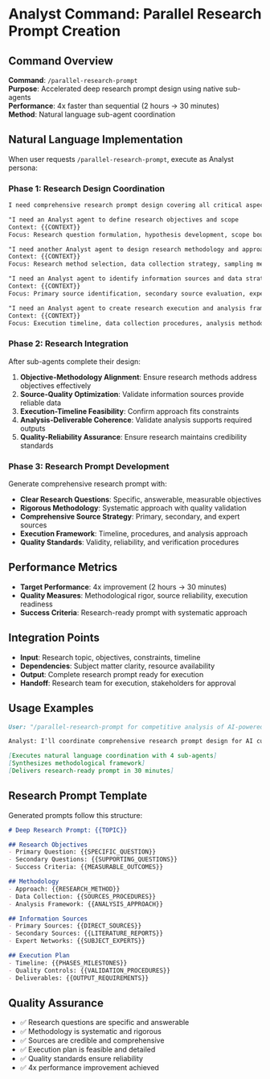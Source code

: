 # Analyst Command: Parallel Research Prompt Creation

## Command Overview
**Command**: `/parallel-research-prompt`  
**Purpose**: Accelerated deep research prompt design using native sub-agents  
**Performance**: 4x faster than sequential (2 hours → 30 minutes)  
**Method**: Natural language sub-agent coordination

## Natural Language Implementation

When user requests `/parallel-research-prompt`, execute as Analyst persona:

### Phase 1: Research Design Coordination

```markdown
I need comprehensive research prompt design covering all critical aspects. Let me coordinate with research specialists to ensure thorough methodology.

"I need an Analyst agent to define research objectives and scope
Context: {{CONTEXT}}
Focus: Research question formulation, hypothesis development, scope boundaries, success criteria, timeline planning, and deliverable specifications"

"I need another Analyst agent to design research methodology and approach
Context: {{CONTEXT}}
Focus: Research method selection, data collection strategy, sampling methodology, validation approaches, bias mitigation, and quality assurance procedures"

"I need an Analyst agent to identify information sources and data strategy
Context: {{CONTEXT}}
Focus: Primary source identification, secondary source evaluation, expert networks, literature review approach, and data verification procedures"

"I need an Analyst agent to create research execution and analysis framework
Context: {{CONTEXT}}
Focus: Execution timeline, data collection procedures, analysis methodology, quality controls, and reporting framework design"
```

### Phase 2: Research Integration

After sub-agents complete their design:

1. **Objective-Methodology Alignment**: Ensure research methods address objectives effectively
2. **Source-Quality Optimization**: Validate information sources provide reliable data
3. **Execution-Timeline Feasibility**: Confirm approach fits constraints
4. **Analysis-Deliverable Coherence**: Validate analysis supports required outputs
5. **Quality-Reliability Assurance**: Ensure research maintains credibility standards

### Phase 3: Research Prompt Development

Generate comprehensive research prompt with:
- **Clear Research Questions**: Specific, answerable, measurable objectives
- **Rigorous Methodology**: Systematic approach with quality validation
- **Comprehensive Source Strategy**: Primary, secondary, and expert sources
- **Execution Framework**: Timeline, procedures, and analysis approach
- **Quality Standards**: Validity, reliability, and verification procedures

## Performance Metrics

- **Target Performance**: 4x improvement (2 hours → 30 minutes)
- **Quality Measures**: Methodological rigor, source reliability, execution readiness
- **Success Criteria**: Research-ready prompt with systematic approach

## Integration Points

- **Input**: Research topic, objectives, constraints, timeline
- **Dependencies**: Subject matter clarity, resource availability
- **Output**: Complete research prompt ready for execution
- **Handoff**: Research team for execution, stakeholders for approval

## Usage Examples

```markdown
User: "/parallel-research-prompt for competitive analysis of AI-powered customer service tools"

Analyst: I'll coordinate comprehensive research prompt design for AI customer service competitive analysis. Let me engage research methodology specialists...

[Executes natural language coordination with 4 sub-agents]
[Synthesizes methodological framework]
[Delivers research-ready prompt in 30 minutes]
```

## Research Prompt Template

Generated prompts follow this structure:

```markdown
# Deep Research Prompt: {{TOPIC}}

## Research Objectives
- Primary Question: {{SPECIFIC_QUESTION}}
- Secondary Questions: {{SUPPORTING_QUESTIONS}}
- Success Criteria: {{MEASURABLE_OUTCOMES}}

## Methodology
- Approach: {{RESEARCH_METHOD}}
- Data Collection: {{SOURCES_PROCEDURES}}
- Analysis Framework: {{ANALYSIS_APPROACH}}

## Information Sources
- Primary Sources: {{DIRECT_SOURCES}}
- Secondary Sources: {{LITERATURE_REPORTS}}
- Expert Networks: {{SUBJECT_EXPERTS}}

## Execution Plan
- Timeline: {{PHASES_MILESTONES}}
- Quality Controls: {{VALIDATION_PROCEDURES}}
- Deliverables: {{OUTPUT_REQUIREMENTS}}
```

## Quality Assurance

- ✅ Research questions are specific and answerable
- ✅ Methodology is systematic and rigorous
- ✅ Sources are credible and comprehensive
- ✅ Execution plan is feasible and detailed
- ✅ Quality standards ensure reliability
- ✅ 4x performance improvement achieved